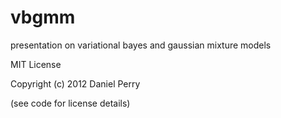 vbgmm
=====

presentation on variational bayes and gaussian mixture models


MIT License

Copyright (c) 2012 Daniel Perry

(see code for license details)
